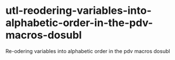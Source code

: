 # utl-reodering-variables-into-alphabetic-order-in-the-pdv-macros-dosubl
Re-odering variables into alphabetic order in the pdv macros dosubl 
